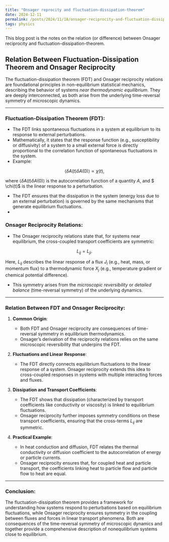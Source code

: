 ```yaml
---
title: "Onsager reprocity and fluctuation-dissipation-theorem"
date: 2024-12-11
permalink: /posts/2024/11/18/onsager-reciprocity-and-fluctuation-dissipation-theorem
tags: physics
---
```


This blog post is the notes on the relation (or difference) between Onsager reciprocity and fluctuation-dissipation-theorem.

## Relation Between Fluctuation-Dissipation Theorem and Onsager Reciprocity

The fluctuation-dissipation theorem (FDT) and Onsager reciprocity relations are foundational principles in non-equilibrium statistical mechanics, describing the behavior of systems *near thermodynamic equilibrium*. They are deeply interconnected, as both arise from the underlying time-reversal symmetry of microscopic dynamics.

---

### **Fluctuation-Dissipation Theorem (FDT):**
- The FDT links spontaneous fluctuations in a system at equilibrium to its response to external perturbations.
- Mathematically, it states that the response function (e.g., susceptibility or diffusivity) of a system to a small external force is directly proportional to the correlation function of spontaneous fluctuations in the system.
- Example:

$$ \langle \delta A(t) \delta A(0) \rangle \propto \chi(t), $$

  where $\langle \delta A(t) \delta A(0) \rangle$ is the autocorrelation function of a quantity $A$, and $ \chi(t)$ is the linear response to a perturbation.

- The FDT ensures that the dissipation in the system (energy loss due to an external perturbation) is governed by the same mechanisms that generate equilibrium fluctuations.
- 

### **Onsager Reciprocity Relations:**
- The Onsager reciprocity relations state that, for systems near equilibrium, the cross-coupled transport coefficients are symmetric:

$$ L_{ij} = L_{ji}. $$

  Here, $L_{ij}$ describes the linear response of a flux $J_i$ (e.g., heat, mass, or momentum flux) to a thermodynamic force $X_j$ (e.g., temperature gradient or chemical potential difference).

- This symmetry arises from the *microscopic reversibility* or *detailed balance* (time-reversal symmetry) of the underlying dynamics.

---

### **Relation Between FDT and Onsager Reciprocity:**

1. **Common Origin**:
   - Both FDT and Onsager reciprocity are consequences of time-reversal symmetry in equilibrium thermodynamics.
   - Onsager’s derivation of the reciprocity relations relies on the same microscopic reversibility that underpins the FDT.

2. **Fluctuations and Linear Response**:
   - The FDT directly connects equilibrium fluctuations to the linear response of a system. Onsager reciprocity extends this idea to cross-coupled responses in systems with multiple interacting forces and fluxes.

3. **Dissipation and Transport Coefficients**:
   - The FDT shows that dissipation (characterized by transport coefficients like conductivity or viscosity) is linked to equilibrium fluctuations.
   - Onsager reciprocity further imposes symmetry conditions on these transport coefficients, ensuring that the cross-terms $L_{ij}$ are symmetric.

4. **Practical Example**:
   - In heat conduction and diffusion, FDT relates the thermal conductivity or diffusion coefficient to the autocorrelation of energy or particle currents.
   - Onsager reciprocity ensures that, for coupled heat and particle transport, the coefficients linking heat to particle flow and particle flow to heat are equal.

---

### **Conclusion**:
The fluctuation-dissipation theorem provides a framework for understanding how systems respond to perturbations based on equilibrium fluctuations, while Onsager reciprocity ensures symmetry in the coupling between fluxes and forces in linear transport phenomena. Both are consequences of the time-reversal symmetry of microscopic dynamics and together provide a comprehensive description of nonequilibrium systems close to equilibrium.
